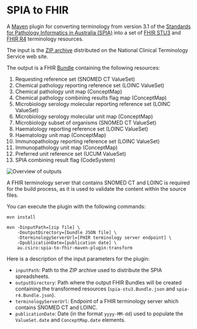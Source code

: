 # SPIA to FHIR

A [Maven](https://maven.apache.org/) plugin for converting terminology from version 3.1 of the [Standards for Pathology Informatics in Australia (SPIA)](https://test.rcpa.edu.au/Library/Practising-Pathology/PTIS/APUTS-Downloads) into a set of [FHIR STU3](https://hl7.org/fhir/STU3/) and [FHIR R4](https://hl7.org/fhir/R4/) terminology resources.

The input is the [ZIP archive](https://www.healthterminologies.gov.au/access?content=rcpadownload) distributed on the National Clinical Terminology Service web site.

The output is a FHIR [Bundle](https://hl7.org/fhir/R4/bundle.html) containing the following resources:

1. Requesting reference set (SNOMED CT ValueSet)
2. Chemical pathology reporting reference set (LOINC ValueSet)
3. Chemical pathology unit map (ConceptMap)
4. Chemical pathology combining results flag map (ConceptMap)
5. Microbiology serology molecular reporting reference set (LOINC ValueSet)
6. Microbiology serology molecular unit map (ConceptMap)
7. Microbiology subset of organisms (SNOMED CT ValueSet)
8. Haematology reporting reference set (LOINC ValueSet)
9. Haematology unit map (ConceptMap)
10. Immunopathology reporting reference set (LOINC ValueSet)
11. Immunopathology unit map (ConceptMap)
12. Preferred unit reference set (UCUM ValueSet)
13. SPIA combining result flag (CodeSystem)

![Overview of outputs](./overview.png)

A FHIR terminology server that contains SNOMED CT and LOINC is required for the build process, as it is used to validate the content within the source files.

You can execute the plugin with the following commands:

```
mvn install

mvn -DinputPath=[zip file] \
    -DoutputDirectory=[bundle JSON file] \
    -DterminologyServerUrl=[FHIR terminology server endpoint] \
    -DpublicationDate=[publication date] \
    au.csiro:spia-to-fhir-maven-plugin:transform
```

Here is a description of the input parameters for the plugin:

* `inputPath`: Path to the ZIP archive used to distribute the SPIA spreadsheets.
* `outputDirectory`: Path where the output FHIR Bundles will be created containing the transformed resources (`spia-stu3.Bundle.json` and `spia-r4.Bundle.json`).
* `terminologyServerUrl`: Endpoint of a FHIR terminology server which contains SNOMED CT and LOINC.
* `publicationDate`: Date (in the format `yyyy-MM-dd`) used to populate the `ValueSet.date` and `ConceptMap.date` elements.
